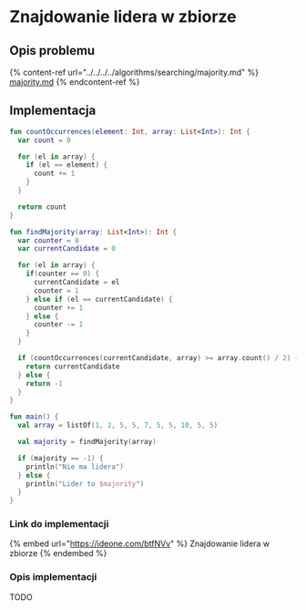 # Znajdowanie lidera w zbiorze

## Opis problemu

{% content-ref url="../../../../algorithms/searching/majority.md" %}
[majority.md](../../../../algorithms/searching/majority.md)
{% endcontent-ref %}

## Implementacja

```kotlin
fun countOccurrences(element: Int, array: List<Int>): Int {
  var count = 0

  for (el in array) {
    if (el == element) {
      count += 1
    }
  }

  return count
}

fun findMajority(array: List<Int>): Int {
  var counter = 0
  var currentCandidate = 0

  for (el in array) {
    if(counter == 0) {
      currentCandidate = el
      counter = 1
    } else if (el == currentCandidate) {
      counter += 1
    } else {
      counter -= 1
    }
  }

  if (countOccurrences(currentCandidate, array) >= array.count() / 2) {
    return currentCandidate
  } else {
    return -1
  }
}

fun main() {
  val array = listOf(1, 2, 5, 5, 7, 5, 5, 10, 5, 5)

  val majority = findMajority(array)

  if (majority == -1) {
    println("Nie ma lidera")
  } else {
    println("Lider to $majority")
  }
}
```

### Link do implementacji

{% embed url="https://ideone.com/btfNVv" %}
Znajdowanie lidera w zbiorze
{% endembed %}

### Opis implementacji

TODO
